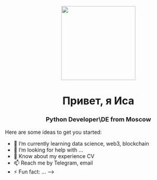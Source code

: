 <div id="header" align="center">
  <img src="https://i.giphy.com/media/v1.Y2lkPTc5MGI3NjExOTc1YzM4OHR0bGcxcTN1YmNybm1tOGl2cjgzMWhzbTJ2MjBuaGFkNyZlcD12MV9pbnRlcm5hbF9naWZfYnlfaWQmY3Q9Zw/LaVp0AyqR5bGsC5Cbm/giphy.gif" width="200"/>
</div>
<h1 align="center">Привет, я Иса</h1>
<h3 align="center">Python Developer\DE  from Moscow</h3>

Here are some ideas to get you started:

- 🌱 I’m currently learning data science, web3, blockchain
- 🤔 I’m looking for help with ...
- 💬 Know about my experience CV
- 📫 Reach me by Telegram, email
- ⚡ Fun fact: ...
-->

